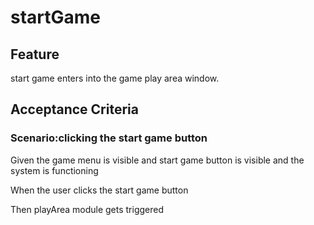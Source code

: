 # startGame

## Feature

start game enters into the game play area window.

## Acceptance Criteria

### Scenario:clicking the start game button

  Given the game menu is visible 
  and start game button is visible 
  and the system is functioning

  When the user clicks the start game button

  Then playArea module gets triggered
  
